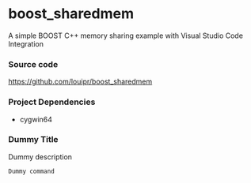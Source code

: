 # boost_sharedmem
A simple BOOST C++ memory sharing example with Visual Studio Code Integration

### Source code
https://github.com/louipr/boost_sharedmem


### Project Dependencies 
* cygwin64


### Dummy Title
Dummy description
```
Dummy command
```
